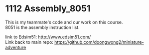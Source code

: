 # 1112 Assembly_8051  
This is my teammate's code and our work on this course.  
8051 is the assembly instruction list.  

link to Edsim51: http://www.edsim51.com/    
Link back to main repo: https://github.com/doongwong2/miniature-adventure
